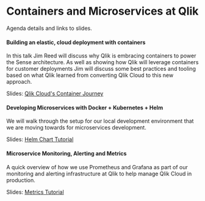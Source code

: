 # Containers and Microservices at Qlik
Agenda details and links to slides.

#### Building an elastic, cloud deployment with containers

In this talk Jim Reed will discuss why Qlik is embracing containers to power the Sense architecture. As well as showing how Qlik will leverage containers for customer deployments Jim will discuss some best practices and tooling based on what Qlik learned from converting Qlik Cloud to this new approach.

Slides: [Qlik Cloud's Container Journey](./Qlik-Cloud's-Container-Journey.pptx)

#### Developing Microservices with Docker + Kubernetes + Helm

We will walk through the setup for our local development environment that we are moving towards for microservices development.  

Slides: [Helm Chart Tutorial](https://www.github.com/jimareed/helm-chart-tutorial)

#### Microservice Monitoring, Alerting and Metrics

A quick overview of how we use Prometheus and Grafana as part of our monitoring and alerting infrastructure at Qlik to help manage Qlik Cloud in production.

Slides: [Metrics Tutorial](https://www.github.com/jimareed/metrics-tutorial)
